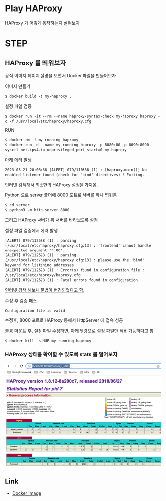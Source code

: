 # Play HAProxy

 HAProxy 가 어떻게 동작하는지 살펴보자

# STEP

## HAProxy 를 띄워보자

공식 이미지 페이지 설명을 보면서 Docker 파일을 만들어보자

이미지 만들기
```shell
$ docker build -t my-haproxy .
```

설정 파일 검증
```shell
$ docker run -it --rm --name haproxy-syntax-check my-haproxy haproxy -c -f /usr/local/etc/haproxy/haproxy.cfg
```

RUN
```shell
$ docker rm -f my-running-haproxy
$ docker run -d --name my-running-haproxy -p 8080:80 -p 8090:8090 --sysctl net.ipv4.ip_unprivileged_port_start=0 my-haproxy
```

아래 에러 발생
```
2023-03-21 20:03:36 [ALERT] 079/110336 (1) : [haproxy.main()] No enabled listener found (check for 'bind' directives) ! Exiting.
```

인터넷 검색해서 최소한의 HAProxy 설정을 가져옴.

Python 으로 server 폴더에 8000 포트로 서버를 하나 띄워봄
```shell
$ cd server
$ python3 -m http.server 8000
```

그리고 HAProxy 서버가 위 서버를 바라보도록 설정

설정 파일 검증에서 에러 발생
```
[ALERT] 079/112528 (1) : parsing [/usr/local/etc/haproxy/haproxy.cfg:13] : 'frontend' cannot handle unexpected argument '*:80'.
[ALERT] 079/112528 (1) : parsing [/usr/local/etc/haproxy/haproxy.cfg:13] : please use the 'bind' keyword for listening addresses.
[ALERT] 079/112528 (1) : Error(s) found in configuration file : /usr/local/etc/haproxy/haproxy.cfg
[ALERT] 079/112528 (1) : Fatal errors found in configuration.
```

[인터넷 검색 해보니 문법이 변경되었다고 함.](https://superuser.com/a/1092793)

수정 후 검증 패스
```
Configuration file is valid
```

수정후, 8000 포트로 HAProxy 통해서 HttpServer 에 접속 성공

볼륨 마운트 후, 설정 파일 수정하면, 아래 명령으로 설정 파일만 적용 가능하다고 함
```shell
$ docker kill -s HUP my-running-haproxy
```

### HAProxy 상태를 확이할 수 있도록 stats 를 열어보자

![HAProxy 상태 페이지](./resources/HAProxyStats.png)

## Link
- [Docker Image](https://hub.docker.com/_/haproxy)
